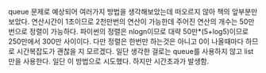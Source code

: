 queue 문제로 예상되어 여러가지 방법을 생각해보았는데 떠오르지 않아 책의 앞부분만 보았다.
연산시간이 1초이므로 2천만번의 연산이 가능한데 주어진 연산의 개수는 50만번으로 정렬이 가능하다.
파이썬의 정렬은 nlogn이므로 대략 50만*(5+log5)이므로 250만에서 300만 사이이다.
다만 정렬은 한번만 하는것은 아니고 0이 나올때마다 하므로 시간복잡도가 괜찮을 지 모르겠다.
일단 생각한 걸로는 queue를 사용하지 않고 list만을 사용한다. 일단 이 방법으로 시도했다.
하지만 시간초과가 발생함.